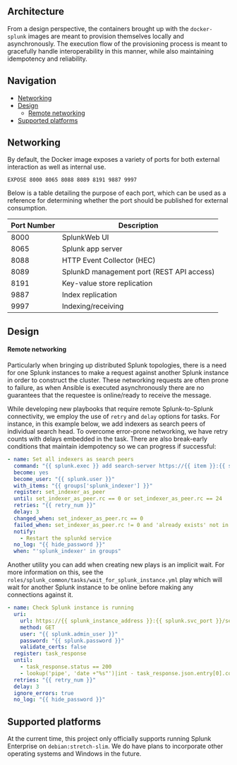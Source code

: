## Architecture
From a design perspective, the containers brought up with the `docker-splunk` images are meant to provision themselves locally and asynchronously. The execution flow of the provisioning process is meant to gracefully handle interoperability in this manner, while also maintaining idempotency and reliability.

## Navigation

* [Networking](#networking)
* [Design](#design)
    * [Remote networking](#remote-networking)
* [Supported platforms](#supported-platforms)

## Networking
By default, the Docker image exposes a variety of ports for both external interaction as well as internal use.
```
EXPOSE 8000 8065 8088 8089 8191 9887 9997
```

Below is a table detailing the purpose of each port, which can be used as a reference for determining whether the port should be published for external consumption.

| Port Number | Description |
| --- | --- |
| 8000 | SplunkWeb UI |
| 8065 | Splunk app server |
| 8088 | HTTP Event Collector (HEC) |
| 8089 | SplunkD management port (REST API access) |
| 8191 | Key-value store replication |
| 9887 | Index replication |
| 9997 | Indexing/receiving |

## Design

#### Remote networking
Particularly when bringing up distributed Splunk topologies, there is a need for one Splunk instances to make a request against another Splunk instance in order to construct the cluster. These networking requests are often prone to failure, as when Ansible is executed asynchronously there are no guarantees that the requestee is online/ready to receive the message.

While developing new playbooks that require remote Splunk-to-Splunk connectivity, we employ the use of `retry` and `delay` options for tasks. For instance, in this example below, we add indexers as search peers of individual search head. To overcome error-prone networking, we have retry counts with delays embedded in the task. There are also break-early conditions that maintain idempotency so we can progress if successful:

<!-- {% raw %} -->
```yaml
- name: Set all indexers as search peers
  command: "{{ splunk.exec }} add search-server https://{{ item }}:{{ splunk.svc_port }} -auth {{ splunk.admin_user }}:{{ splunk.password }} -remoteUsername {{ splunk.admin_user }} -remotePassword {{ splunk.password }}"
  become: yes
  become_user: "{{ splunk.user }}"
  with_items: "{{ groups['splunk_indexer'] }}"
  register: set_indexer_as_peer
  until: set_indexer_as_peer.rc == 0 or set_indexer_as_peer.rc == 24
  retries: "{{ retry_num }}"
  delay: 3
  changed_when: set_indexer_as_peer.rc == 0
  failed_when: set_indexer_as_peer.rc != 0 and 'already exists' not in set_indexer_as_peer.stderr
  notify:
    - Restart the splunkd service
  no_log: "{{ hide_password }}"
  when: "'splunk_indexer' in groups"
```
<!-- {% endraw %} -->

Another utility you can add when creating new plays is an implicit wait. For more information on this, see the `roles/splunk_common/tasks/wait_for_splunk_instance.yml` play which will wait for another Splunk instance to be online before making any connections against it.

<!-- {% raw %} -->
```yaml
- name: Check Splunk instance is running
  uri:
    url: https://{{ splunk_instance_address }}:{{ splunk.svc_port }}/services/server/info?output_mode=json
    method: GET
    user: "{{ splunk.admin_user }}"
    password: "{{ splunk.password }}"
    validate_certs: false
  register: task_response
  until:
    - task_response.status == 200
    - lookup('pipe', 'date +"%s"')|int - task_response.json.entry[0].content.startup_time > 10
  retries: "{{ retry_num }}"
  delay: 3
  ignore_errors: true
  no_log: "{{ hide_password }}"
```
<!-- {% endraw %} -->

## Supported platforms
At the current time, this project only officially supports running Splunk Enterprise on `debian:stretch-slim`. We do have plans to incorporate other operating systems and Windows in the future.

